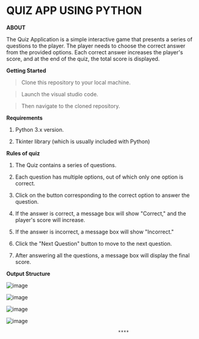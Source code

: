 # QUIZ APP USING PYTHON

**ABOUT**

The Quiz Application is a simple interactive game that presents a series of questions to the player. The player needs to choose the correct answer from the provided options. Each correct answer increases the player's score, and at the end of the quiz, the total score is displayed.

**Getting Started**

> Clone this repository to your local machine.

> Launch the visual studio code.

> Then navigate to the cloned repository.

**Requirements**

1. Python 3.x version.

2. Tkinter library (which is usually included with Python)

**Rules of quiz**

1. The Quiz contains a series of questions.

2. Each question has multiple options, out of which only one option is correct.

3. Click on the button corresponding to the correct option to answer the question.

4. If the answer is correct, a message box will show "Correct," and the player's score will increase.

5. If the answer is incorrect, a message box will show "Incorrect."

6. Click the "Next Question" button to move to the next question.

7. After answering all the questions, a message box will display the final score.

**Output Structure**

![image](https://github.com/Rupa-Veerala/Quiz-App-Using-Python/assets/102415108/d7cf2187-1916-4430-9f22-1c815dc2c32e)

![image](https://github.com/Rupa-Veerala/Quiz-App-Using-Python/assets/102415108/089ad924-b262-4c91-991d-3d8da4de1e9c)

![image](https://github.com/Rupa-Veerala/Quiz-App-Using-Python/assets/102415108/dbf52cbd-9a7c-4e3b-a2f5-19ad73dd46aa)

![image](https://github.com/Rupa-Veerala/Quiz-App-Using-Python/assets/102415108/43c97cb2-43a3-4da0-9352-1027007f6ca1)





                                             ****
